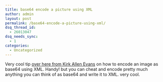 ```yaml
---
title: base64 encode a picture using XML
author: admin
layout: post
permalink: /base64-encode-a-picture-using-xml/
dsq_thread_id:
  - 26013047
dsq_needs_sync:
  - 1
categories:
  - Uncategorized
---
```

Very cool tip [over here from Kirk Allen Evans][1] on how to encode an image as base64 using XML. Handy! but you can cheat and encode pretty much anything you can think of as base64 and write it to XML. very cool.

 [1]: http://blogs.msdn.com/kaevans/archive/2005/04/02/404919.aspx